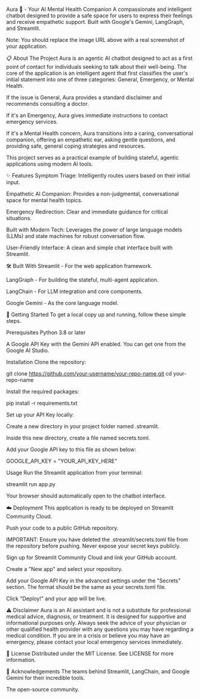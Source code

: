 Aura 💖 - Your AI Mental Health Companion
A compassionate and intelligent chatbot designed to provide a safe space for users to express their feelings and receive empathetic support. Built with Google's Gemini, LangGraph, and Streamlit.

Note: You should replace the image URL above with a real screenshot of your application.

📋 About The Project
Aura is an agentic AI chatbot designed to act as a first point of contact for individuals seeking to talk about their well-being. The core of the application is an intelligent agent that first classifies the user's initial statement into one of three categories: General, Emergency, or Mental Health.

If the issue is General, Aura provides a standard disclaimer and recommends consulting a doctor.

If it's an Emergency, Aura gives immediate instructions to contact emergency services.

If it's a Mental Health concern, Aura transitions into a caring, conversational companion, offering an empathetic ear, asking gentle questions, and providing safe, general coping strategies and resources.

This project serves as a practical example of building stateful, agentic applications using modern AI tools.

✨ Features
Symptom Triage: Intelligently routes users based on their initial input.

Empathetic AI Companion: Provides a non-judgmental, conversational space for mental health topics.

Emergency Redirection: Clear and immediate guidance for critical situations.

Built with Modern Tech: Leverages the power of large language models (LLMs) and state machines for robust conversation flow.

User-Friendly Interface: A clean and simple chat interface built with Streamlit.

🛠️ Built With
Streamlit - For the web application framework.

LangGraph - For building the stateful, multi-agent application.

LangChain - For LLM integration and core components.

Google Gemini - As the core language model.

🚀 Getting Started
To get a local copy up and running, follow these simple steps.

Prerequisites
Python 3.8 or later

A Google API Key with the Gemini API enabled. You can get one from the Google AI Studio.

Installation
Clone the repository:

git clone https://github.com/your-username/your-repo-name.git
cd your-repo-name

Install the required packages:

pip install -r requirements.txt

Set up your API Key locally:

Create a new directory in your project folder named .streamlit.

Inside this new directory, create a file named secrets.toml.

Add your Google API key to this file as shown below:

GOOGLE_API_KEY = "YOUR_API_KEY_HERE"

Usage
Run the Streamlit application from your terminal:

streamlit run app.py

Your browser should automatically open to the chatbot interface.

☁️ Deployment
This application is ready to be deployed on Streamlit Community Cloud.

Push your code to a public GitHub repository.

IMPORTANT: Ensure you have deleted the .streamlit/secrets.toml file from the repository before pushing. Never expose your secret keys publicly.

Sign up for Streamlit Community Cloud and link your GitHub account.

Create a "New app" and select your repository.

Add your Google API Key in the advanced settings under the "Secrets" section. The format should be the same as your secrets.toml file.

Click "Deploy!" and your app will be live.

⚠️ Disclaimer
Aura is an AI assistant and is not a substitute for professional medical advice, diagnosis, or treatment. It is designed for supportive and informational purposes only. Always seek the advice of your physician or other qualified health provider with any questions you may have regarding a medical condition. If you are in a crisis or believe you may have an emergency, please contact your local emergency services immediately.

📄 License
Distributed under the MIT License. See LICENSE for more information.

🙏 Acknowledgements
The teams behind Streamlit, LangChain, and Google Gemini for their incredible tools.

The open-source community.
